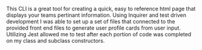 This CLI is a great tool for creating a quick, easy to reference html page that displays your teams pertinant information. Using Inquirer and test driven development I was able to set up a set of files that connected to the provided front end files to generate user profile cards from user input. Utilizing Jest allowed me to test after each portion of code was completed on my class and subclass constructors.